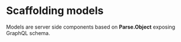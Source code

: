 # Scaffolding models

Models are server side components based on **Parse.Object** exposing GraphQL schema.